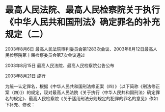 # 最高人民法院、最高人民检察院关于执行《中华人民共和国刑法》确定罪名的补充规定（二）

2003年8月6日 最高人民法院审判委员会第1283次会议、2003年8月12日最高人民检察院第十届检察委员会第7次会议通过

2003年8月15日 最高人民法院、最高人民检察院公告公布

2003年8月21日 施行

<!-- INFO END -->

为统一认定罪名，根据《中华人民共和国刑法修正案（四）》（以下简称《刑法修正案（四）》）的规定，现对最高人民法院《关于执行〈中华人民共和国刑法〉确定罪名的规定》、最高人民检察院《关于适用刑法分则规定的犯罪的罪名的意见》作如下补充、修改：